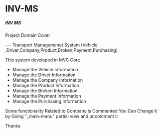 # INV-MS


##### INV MS

Project Domain Cover

--- Transport Managemenet System (Vehicle ,Driver,Company,Product,Broken,Payment,Purchasing)


This system developed in MVC Core

- Manage the Vehicle Information
- Manage the Driver Information
- Manage the Company Information
- Manage the Product Information
- Manage the Broken Information
- Manage the Payment Information
- Manage the Purchasing Information



Some functionality Related to Company is Commented You Can Change it by Going  "_main-menu"  partial view and uncomment it



Thanks

